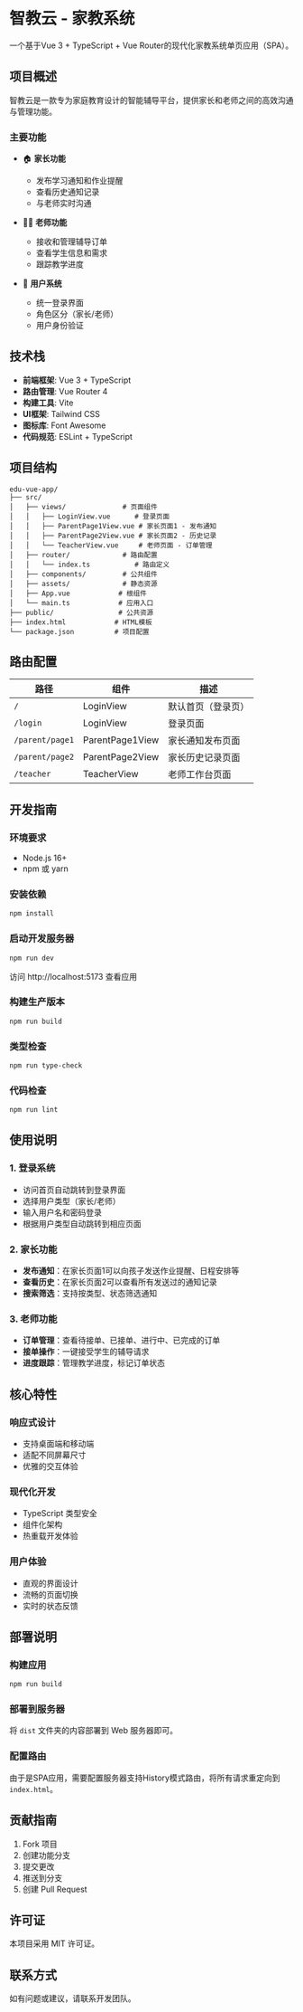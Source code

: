 # 智教云 - 家教系统

一个基于Vue 3 + TypeScript + Vue Router的现代化家教系统单页应用（SPA）。

## 项目概述

智教云是一款专为家庭教育设计的智能辅导平台，提供家长和老师之间的高效沟通与管理功能。

### 主要功能

- 🏠 **家长功能**
  - 发布学习通知和作业提醒
  - 查看历史通知记录
  - 与老师实时沟通
  
- 👨‍🏫 **老师功能**
  - 接收和管理辅导订单
  - 查看学生信息和需求
  - 跟踪教学进度

- 🔐 **用户系统**
  - 统一登录界面
  - 角色区分（家长/老师）
  - 用户身份验证

## 技术栈

- **前端框架**: Vue 3 + TypeScript
- **路由管理**: Vue Router 4
- **构建工具**: Vite
- **UI框架**: Tailwind CSS
- **图标库**: Font Awesome
- **代码规范**: ESLint + TypeScript

## 项目结构

```
edu-vue-app/
├── src/
│   ├── views/              # 页面组件
│   │   ├── LoginView.vue      # 登录页面
│   │   ├── ParentPage1View.vue # 家长页面1 - 发布通知
│   │   ├── ParentPage2View.vue # 家长页面2 - 历史记录
│   │   └── TeacherView.vue     # 老师页面 - 订单管理
│   ├── router/             # 路由配置
│   │   └── index.ts           # 路由定义
│   ├── components/         # 公共组件
│   ├── assets/             # 静态资源
│   ├── App.vue            # 根组件
│   └── main.ts            # 应用入口
├── public/                # 公共资源
├── index.html            # HTML模板
└── package.json          # 项目配置
```

## 路由配置

| 路径 | 组件 | 描述 |
|------|------|------|
| `/` | LoginView | 默认首页（登录页） |
| `/login` | LoginView | 登录页面 |
| `/parent/page1` | ParentPage1View | 家长通知发布页面 |
| `/parent/page2` | ParentPage2View | 家长历史记录页面 |
| `/teacher` | TeacherView | 老师工作台页面 |

## 开发指南

### 环境要求

- Node.js 16+
- npm 或 yarn

### 安装依赖

```bash
npm install
```

### 启动开发服务器

```bash
npm run dev
```

访问 http://localhost:5173 查看应用

### 构建生产版本

```bash
npm run build
```

### 类型检查

```bash
npm run type-check
```

### 代码检查

```bash
npm run lint
```

## 使用说明

### 1. 登录系统
- 访问首页自动跳转到登录界面
- 选择用户类型（家长/老师）
- 输入用户名和密码登录
- 根据用户类型自动跳转到相应页面

### 2. 家长功能
- **发布通知**：在家长页面1可以向孩子发送作业提醒、日程安排等
- **查看历史**：在家长页面2可以查看所有发送过的通知记录
- **搜索筛选**：支持按类型、状态筛选通知

### 3. 老师功能
- **订单管理**：查看待接单、已接单、进行中、已完成的订单
- **接单操作**：一键接受学生的辅导请求
- **进度跟踪**：管理教学进度，标记订单状态

## 核心特性

### 响应式设计
- 支持桌面端和移动端
- 适配不同屏幕尺寸
- 优雅的交互体验

### 现代化开发
- TypeScript 类型安全
- 组件化架构
- 热重载开发体验

### 用户体验
- 直观的界面设计
- 流畅的页面切换
- 实时的状态反馈

## 部署说明

### 构建应用
```bash
npm run build
```

### 部署到服务器
将 `dist` 文件夹的内容部署到 Web 服务器即可。

### 配置路由
由于是SPA应用，需要配置服务器支持History模式路由，将所有请求重定向到 `index.html`。

## 贡献指南

1. Fork 项目
2. 创建功能分支
3. 提交更改
4. 推送到分支
5. 创建 Pull Request

## 许可证

本项目采用 MIT 许可证。

## 联系方式

如有问题或建议，请联系开发团队。
